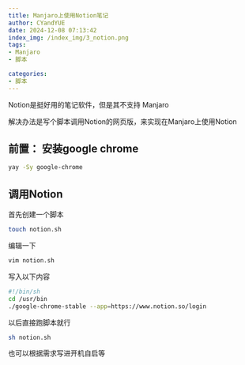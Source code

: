 ```yaml
---
title: Manjaro上使用Notion笔记
author: CYandYUE
date: 2024-12-08 07:13:42
index_img: /index_img/3_notion.png
tags:
- Manjaro
- 脚本

categories:
- 脚本
---
```


Notion是挺好用的笔记软件，但是其不支持 Manjaro

解决办法是写个脚本调用Notion的网页版，来实现在Manjaro上使用Notion

## 前置： 安装google chrome
```bash
yay -Sy google-chrome
```

## 调用Notion
首先创建一个脚本
```bash
touch notion.sh
```
编辑一下
```bash
vim notion.sh
```
写入以下内容
```bash
#!/bin/sh
cd /usr/bin
./google-chrome-stable --app=https://www.notion.so/login
```
以后直接跑脚本就行
```bash
sh notion.sh
```
也可以根据需求写进开机自启等